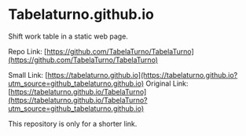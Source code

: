 #  Tabelaturno.github.io

Shift work table in a static web page. <br>

Repo Link: [https://github.com/TabelaTurno/TabelaTurno](https://github.com/TabelaTurno/TabelaTurno)

Small Link: [https://tabelaturno.github.io](https://tabelaturno.github.io?utm_source=github_tabelaturno.github.io)
Original Link: [https://tabelaturno.github.io/TabelaTurno](https://tabelaturno.github.io/TabelaTurno?utm_source=github_tabelaturno.github.io)

  

This repository is only for a shorter link.
